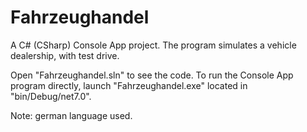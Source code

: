 # Fahrzeughandel
A C# (CSharp) Console App project. The program simulates a vehicle dealership, with test drive.

Open "Fahrzeughandel.sln" to see the code. To run the Console App program directly, launch "Fahrzeughandel.exe" located in "bin/Debug/net7.0". 

Note: german language used. 
